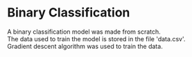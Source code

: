 # Binary Classification

A binary classification model was made from scratch.  
The data used to train the model is stored in the file 'data.csv'.  
Gradient descent algorithm was used to train the data.
